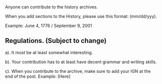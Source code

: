 Anyone can contribute to the history archives. 

When you add sections to the History, please use this format: (mm/dd/yyy).

Example: June 4, 1776  /   September 9, 2001

## Regulations. (Subject to change)
a). It most be at least somewhat interesting.

b). Your contribution has to at least have decent grammar and writing skills.

c). When you contribute to the archive, make sure to add your IGN at the end of the post. Example: [Here]
